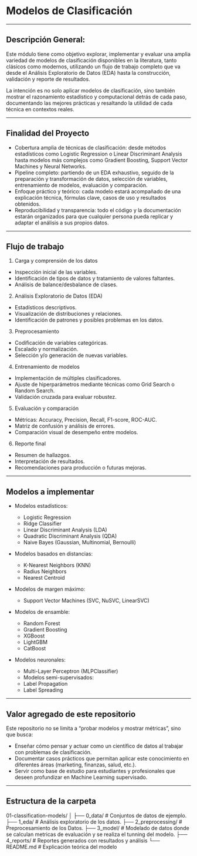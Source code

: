 # Modelos de Clasificación

---

## Descripción General:

Este módulo tiene como objetivo explorar, implementar y evaluar una amplia variedad de modelos de clasificación disponibles en la literatura, tanto clásicos como modernos, utilizando un flujo de trabajo completo que va desde el Análisis Exploratorio de Datos (EDA) hasta la construcción, validación y reporte de resultados.

La intención es no solo aplicar modelos de clasificación, sino también mostrar el razonamiento estadístico y computacional detrás de cada paso, documentando las mejores prácticas y resaltando la utilidad de cada técnica en contextos reales.

---

## Finalidad del Proyecto

* Cobertura amplia de técnicas de clasificación: desde métodos estadísticos como Logistic Regression o Linear Discriminant Analysis hasta modelos más complejos como Gradient Boosting, Support Vector Machines y Neural Networks.
* Pipeline completo: partiendo de un EDA exhaustivo, seguido de la preparación y transformación de datos, selección de variables, entrenamiento de modelos, evaluación y comparación.
* Enfoque práctico y teórico: cada modelo estará acompañado de una explicación técnica, fórmulas clave, casos de uso y resultados obtenidos.
* Reproducibilidad y transparencia: todo el código y la documentación estarán organizados para que cualquier persona pueda replicar y adaptar el análisis a sus propios datos.

---

## Flujo de trabajo

1. Carga y comprensión de los datos

  * Inspección inicial de las variables.
  * Identificación de tipos de datos y tratamiento de valores faltantes.
  * Análisis de balance/desbalance de clases.

2. Análisis Exploratorio de Datos (EDA)

  * Estadísticos descriptivos.
  * Visualización de distribuciones y relaciones.
  * Identificación de patrones y posibles problemas en los datos.

3. Preprocesamiento

  * Codificación de variables categóricas.
  * Escalado y normalización.
  * Selección y/o generación de nuevas variables.

4. Entrenamiento de modelos

  * Implementación de múltiples clasificadores.
  * Ajuste de hiperparámetros mediante técnicas como Grid Search o Random Search.
  * Validación cruzada para evaluar robustez.

5. Evaluación y comparación

  * Métricas: Accuracy, Precision, Recall, F1-score, ROC-AUC.
  * Matriz de confusión y análisis de errores.
  * Comparación visual de desempeño entre modelos.

6. Reporte final

  * Resumen de hallazgos.
  * Interpretación de resultados.
  * Recomendaciones para producción o futuras mejoras.

---

## Modelos a implementar

* Modelos estadísticos:

  * Logistic Regression
  * Ridge Classifier
  * Linear Discriminant Analysis (LDA)
  * Quadratic Discriminant Analysis (QDA)
  * Naive Bayes (Gaussian, Multinomial, Bernoulli)

* Modelos basados en distancias:

  * K-Nearest Neighbors (KNN)
  * Radius Neighbors
  * Nearest Centroid

* Modelos de margen máximo:

  * Support Vector Machines (SVC, NuSVC, LinearSVC)

* Modelos de ensamble:

  * Random Forest
  * Gradient Boosting
  * XGBoost
  * LightGBM
  * CatBoost

* Modelos neuronales:

  * Multi-Layer Perceptron (MLPClassifier)
  * Modelos semi-supervisados:
  * Label Propagation
  * Label Spreading

---

## Valor agregado de este repositorio

Este repositorio no se limita a “probar modelos y mostrar métricas”, sino que busca:

* Enseñar cómo pensar y actuar como un científico de datos al trabajar con problemas de clasificación.
* Documentar casos prácticos que permitan aplicar este conocimiento en diferentes áreas (marketing, finanzas, salud, etc.).
* Servir como base de estudio para estudiantes y profesionales que deseen profundizar en Machine Learning supervisado.

---

## Estructura de la carpeta

01-classification-models/
│
├── 0_data/                # Conjuntos de datos de ejemplo.
├── 1_eda/                 # Análisis exploratorio de los datos.
├── 2_preprocessing/       # Preprocesamiento de los Datos.
├── 3_model/               # Modelado de datos donde se calculan metricas de evaluación y se realiza el tunning del modelo.
├── 4_reports/             # Reportes generados con resultados y análisis
└── README.md              # Explicación teórica del modelo
